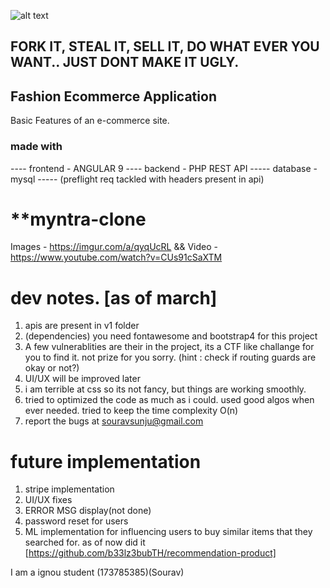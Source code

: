 ![alt text](https://i.imgur.com/DEJTKfC.png)
## FORK IT, STEAL IT, SELL IT, DO WHAT EVER YOU WANT.. JUST DONT MAKE IT UGLY.
## Fashion Ecommerce Application
  Basic Features of an e-commerce site.
  ### made with
  ---- frontend - ANGULAR 9
  ---- backend - PHP REST API
  ----- database - mysql
  ----- (preflight req tackled with headers present in api)
  
# **myntra-clone

Images - https://imgur.com/a/qyqUcRL && Video - https://www.youtube.com/watch?v=CUs91cSaXTM

# dev notes. [as of march]
  1. apis are present in v1 folder
  2. (dependencies) you need fontawesome and bootstrap4 for this project
  3. A few vulnerablities are their in the project, its a CTF like challange for you to find it. not prize for you sorry.
    (hint : check if routing guards are okay or not?)
  4. UI/UX will be improved later
  5. i am terrible at css so its not fancy, but things are working smoothly.
  6. tried to optimized the code as much as i could. used good algos when ever needed. tried to keep the time complexity O(n)
  7. report the bugs at souravsunju@gmail.com
  
# future implementation
  1. stripe implementation 
  2. UI/UX fixes
  3. ERROR MSG display(not done)
  4. password reset for users
  5. ML implementation for influencing users to buy similar items that they searched for. as of now did it [https://github.com/b33lz3bubTH/recommendation-product]
  
  I am a ignou student (173785385)(Sourav)
